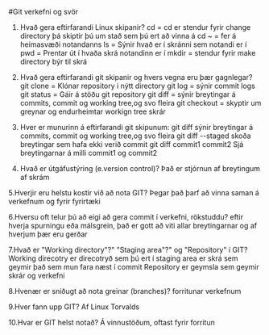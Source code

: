 #Git verkefni og svör
1. Hvað gera eftirfarandi Linux skipanir?
cd = cd er stendur fyrir change directory þá skiptir þú um stað sem þú ert að vinna á 
cd ~ = fer á heimasvæði notandanns
ls = Sýnir hvað er í skránni sem notandi er í
pwd = Prentar út í hvaða skrá notandinn er í 
mkdir = stendur fyrir make directory býr til skrá 

2. Hvað gera eftirfarandi git skipanir og hvers vegna eru þær gagnlegar?
git clone = Klónar repository i nýtt directory
git log = sýnir commit logs
git status = Gáir á stöðu git repository
git diff = sýnir breytingar á commits, commit og working tree,og svo fleira
git checkout = skyptir um greynar og endurheimtar workign tree skrár

3. Hver er munurinn á eftirfarandi git skipunum:
git diff sýnir breytingar á commits, commit og working tree,og svo fleira 
git diff --staged skoða breytingar sem hafa ekki verið commit
git diff commit1 commit2 Sjá breytingarnar á milli commit1 og commit2 

4. Hvað er útgáfustýring (e.version control)? 
Það er stjórnun af breytingum af skrám

5.Hverjir eru helstu kostir við að nota GIT?
Þegar það þarf að vinna saman á verkefnum og fyrir fyrirtæki

6.Hversu oft telur þú að eigi að gera commit í verkefni, rökstuddu?
eftir hverja spurningu eða málsgrein, það er gott að viti allar breytingarnar og af hverjum þær eru gerðar

7.Hvað er "Working directory"?" "Staging area"?" og "Repository" í GIT?
Working direcotry er direcotryð sem þú ert í
staging area er skrá sem geymir það sem mun fara næst í commit
Repository er geymsla sem geymir skrár og verkefni

8.Hvenær er sniðugt að nota greinar (branches)? 
forritunar verkefnum

9.Hver fann upp GIT?
Af Linux Torvalds

10.Hvar er GIT helst notað?
Á vinnustöðum, oftast fyrir forritun
